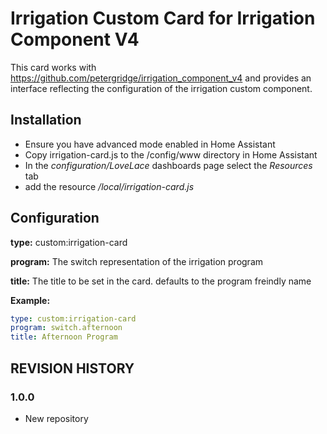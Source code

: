 # Irrigation Custom Card for Irrigation Component V4

This card works with https://github.com/petergridge/irrigation_component_v4 and provides an interface reflecting the configuration of the irrigation custom component.

## Installation
* Ensure you have advanced mode enabled in Home Assistant
* Copy irrigation-card.js to the /config/www directory in Home Assistant
* In the *configuration/LoveLace* dashboards page select the *Resources* tab
* add the resource */local/irrigation-card.js*

## Configuration

**type:** custom:irrigation-card

**program:** The switch representation of the irrigation program

**title:** The title to be set in the card. defaults to the program freindly name

**Example:**
```yaml
type: custom:irrigation-card
program: switch.afternoon
title: Afternoon Program
```

## REVISION HISTORY
### 1.0.0
* New repository
